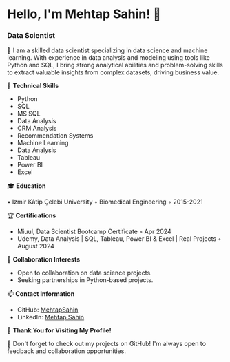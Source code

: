 # Hello, I'm Mehtap Sahin! 👋

### Data Scientist

🚀 I am a skilled data scientist specializing in data science and machine learning. With experience in data analysis and modeling using tools like Python and SQL, I bring strong analytical abilities and problem-solving skills to extract valuable insights from complex datasets, driving business value.



🔧 **Technical Skills**

- Python
- SQL
- MS SQL
- Data Analysis
- CRM Analysis
- Recommendation Systems
- Machine Learning
- Data Analysis
- Tableau
- Power BI
- Excel 


🎓 **Education**

  • Izmir Kâtip Çelebi University
  ◦ Biomedical Engineering
  ◦ 2015-2021

🏆 **Certifications**

- Miuul, Data Scientist Bootcamp Certificate
  ◦ Apr 2024 
- Udemy, Data Analysis | SQL, Tableau, Power BI & Excel | Real Projects
  ◦ August 2024

🤝 **Collaboration Interests**

- Open to collaboration on data science projects.
- Seeking partnerships in Python-based projects.

📫 **Contact Information**

- GitHub: [MehtapSahin](https://github.com/MehtapSahin)
- LinkedIn: [Mehtap Sahin](https://www.linkedin.com/in/sahin-mehtap/)

🙏 **Thank You for Visiting My Profile!**

👀 Don't forget to check out my projects on GitHub! I'm always open to feedback and collaboration opportunities.
